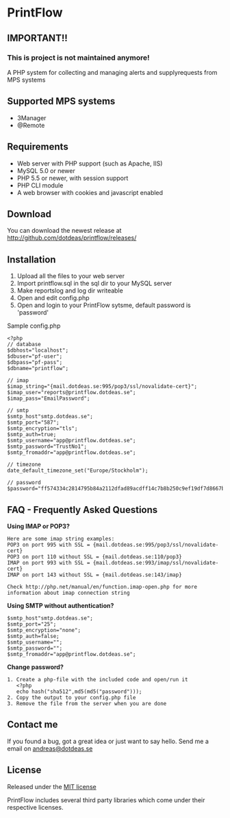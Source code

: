 PrintFlow
======================

## IMPORTANT!!
### This is project is not maintained anymore!

A PHP system for collecting and managing alerts and supplyrequests from MPS systems

## Supported MPS systems
* 3Manager
* @Remote

## Requirements
* Web server with PHP support (such as Apache, IIS)
* MySQL 5.0 or newer
* PHP 5.5 or newer, with session support
* PHP CLI module
* A web browser with cookies and javascript enabled

## Download
You can download the newest release at http://github.com/dotdeas/printflow/releases/

## Installation
1. Upload all the files to your web server
2. Import printflow.sql in the sql dir to your MySQL server
3. Make reportslog and log dir writeable
4. Open and edit config.php
5. Open and login to your PrintFlow sytsme, default password is 'password'

Sample config.php
```
<?php
// database
$dbhost="localhost";
$dbuser="pf-user";
$dbpass="pf-pass";
$dbname="printflow";

// imap
$imap_string="{mail.dotdeas.se:995/pop3/ssl/novalidate-cert}";
$imap_user="reports@printflow.dotdeas.se";
$imap_pass="EmailPassword";

// smtp
$smtp_host"smtp.dotdeas.se";
$smtp_port="587";
$smtp_encryption="tls";
$smtp_auth=true;
$smtp_username="app@printflow.dotdeas.se";
$smtp_password="TrustNo1";
$smtp_fromaddr="app@printflow.dotdeas.se";

// timezone
date_default_timezone_set("Europe/Stockholm");

// password
$password="ff574334c2814795b84a2112dfad89acdff14c7b8b250c9ef19df7d8667ba7a579f1dede842bcf1b523c94bfee4524cd3e57609d4677d2b2a59a55d28c1552bd";
```

## FAQ - Frequently Asked Questions
**Using IMAP or POP3?**
```
Here are some imap string examples:
POP3 on port 995 with SSL = {mail.dotdeas.se:995/pop3/ssl/novalidate-cert}
POP3 on port 110 without SSL = {mail.dotdeas.se:110/pop3}
IMAP on port 993 with SSL = {mail.dotdeas.se:993/imap/ssl/novalidate-cert}
IMAP on port 143 without SSL = {mail.dotdeas.se:143/imap}

Check http://php.net/manual/en/function.imap-open.php for more information about imap connection string
```

**Using SMTP without authentication?**
```
$smtp_host"smtp.dotdeas.se";
$smtp_port="25";
$smtp_encryption="none";
$smtp_auth=false;
$smtp_username="";
$smtp_password="";
$smtp_fromaddr="app@printflow.dotdeas.se";
```

**Change password?**
```
1. Create a php-file with the included code and open/run it
   <?php
   echo hash("sha512",md5(md5("password")));
2. Copy the output to your config.php file
3. Remove the file from the server when you are done
```

## Contact me
If you found a bug, got a great idea or just want to say hello. Send me a email on andreas@dotdeas.se

## License
Released under the [MIT license](http://makesites.org/licenses/MIT)

PrintFlow includes several third party libraries which come under their respective licenses.
